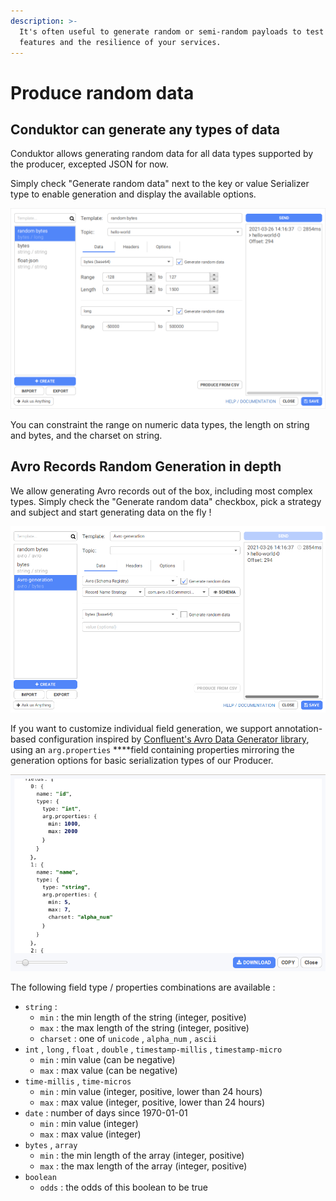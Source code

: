 ```yaml
---
description: >-
  It's often useful to generate random or semi-random payloads to test the
  features and the resilience of your services.
---
```


# Produce random data

## Conduktor can generate any types of data

Conduktor allows generating random data for all data types supported by the producer, excepted JSON for now.

Simply check  "Generate random data" next to the key or value Serializer type to enable generation and display the available options.

![](../../.gitbook/assets/generation-s1.png)

You can constraint the range on numeric data types, the length on string and bytes, and the charset on string.

## Avro Records Random Generation in depth

We allow generating Avro records out of the box, including most complex types. Simply check the "Generate random data" checkbox, pick a strategy and subject and start generating data on the fly ! 

![](../../.gitbook/assets/generation-avro.png)

If you want to customize individual field generation, we support annotation-based configuration inspired by [Confluent's Avro Data Generator library](https://github.com/confluentinc/avro-random-generator), using an `arg.properties` ****field containing properties mirroring the generation options for basic serialization types of our Producer.

![](../../.gitbook/assets/avro-extension-json.png)

The following field type / properties combinations are available : 

* `string` : 
  * `min` : the min length of the string \(integer, positive\)
  * `max` : the max length of the string \(integer, positive\)
  * `charset` : one of  `unicode` , `alpha_num` , `ascii`
* `int` , `long` , `float` , `double` , `timestamp-millis` , `timestamp-micro` 
  * `min` : min value \(can be negative\)
  * `max` : max value \(can be negative\)
* `time-millis` , `time-micros`
  * `min` : min value \(integer, positive, lower than 24 hours\)
  * `max` : max value \(integer, positive, lower than 24 hours\)
* `date` : number of days since 1970-01-01
  * `min` : min value \(integer\)
  * `max` : max value \(integer\)
* `bytes` ,  `array`
  * `min` : the min length of the array \(integer, positive\)
  * `max` : the max length of the array \(integer, positive\)
* `boolean` 
  * `odds` : the odds of this boolean to be true

